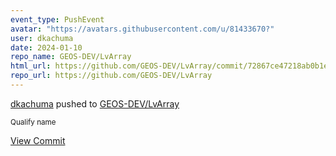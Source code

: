 ```yaml
---
event_type: PushEvent
avatar: "https://avatars.githubusercontent.com/u/81433670?"
user: dkachuma
date: 2024-01-10
repo_name: GEOS-DEV/LvArray
html_url: https://github.com/GEOS-DEV/LvArray/commit/72867ce47218ab0b1e30f1850f054d07160c11d1
repo_url: https://github.com/GEOS-DEV/LvArray
---
```


<a href='https://github.com/dkachuma' target='_blank'>dkachuma</a> pushed to <a href='https://github.com/GEOS-DEV/LvArray' target='_blank'>GEOS-DEV/LvArray</a>

<small>Qualify name</small>

<a href='https://github.com/GEOS-DEV/LvArray/commit/72867ce47218ab0b1e30f1850f054d07160c11d1' target='_blank'>View Commit</a>